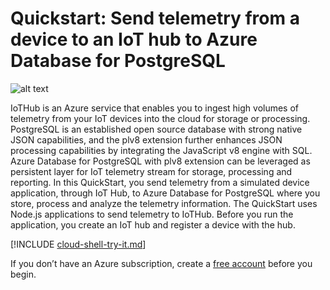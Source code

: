 # Quickstart: Send telemetry from a device to an IoT hub to Azure Database for PostgreSQL 

![alt text](https://github.com/savjani/azure-postgresql/blob/master/IoT%20demo%20with%20Azure%20PostgreSQL/Images/IotTelemetry.png "IoT hub telemetry to Azure Database for PostgreSQL")

IoTHub is an Azure service that enables you to ingest high volumes of telemetry from your IoT devices into the cloud for storage or processing. PostgreSQL is an established open source database with strong native JSON capabilities, and the plv8 extension further enhances JSON processing capabilities by integrating the JavaScript v8 engine with SQL. Azure Database for PostgreSQL with plv8 extension can be leveraged as persistent layer for IoT telemetry stream for storage, processing and reporting. 
In this QuickStart, you send telemetry from a simulated device application, through IoT Hub, to Azure Database for PostgreSQL where you store, process and analyze the telemetry information. 
The QuickStart uses Node.js applications to send telemetry to IoTHub. Before you run the application, you create an IoT hub and register a device with the hub.

[!INCLUDE [cloud-shell-try-it.md](../../includes/cloud-shell-try-it.md)]

If you don’t have an Azure subscription, create a [free account](https://azure.microsoft.com/free/?WT.mc_id=A261C142F) before you begin.
